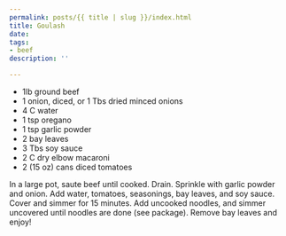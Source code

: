 ```yaml
---
permalink: posts/{{ title | slug }}/index.html
title: Goulash
date: 
tags:
- beef
description: ''

---
```

* 1lb ground beef
* 1 onion, diced, or 1 Tbs dried minced onions
* 4 C water
* 1 tsp oregano
* 1 tsp garlic powder
* 2 bay leaves
* 3 Tbs soy sauce
* 2 C dry elbow macaroni
* 2 (15 oz) cans diced tomatoes

In a large pot, saute beef until cooked. Drain. Sprinkle with garlic powder and onion. Add water, tomatoes, seasonings, bay leaves, and soy sauce. Cover and simmer for 15 minutes. Add uncooked noodles, and simmer uncovered until noodles are done (see package). Remove bay leaves and enjoy!